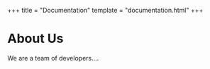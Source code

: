 +++
title = "Documentation"
template = "documentation.html"
+++


# About Us

We are a team of developers....